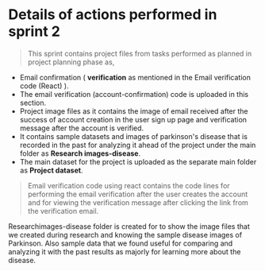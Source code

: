 # Details of actions performed in sprint 2

> This sprint contains project files from tasks performed as planned in project planning phase as,

- Email confirmation ( **verification**  as mentioned in the Email verification code (React) ).
- The email verification (account-confirmation) code is uploaded in this section.
- Project image files as it contains the image of email received after the success of account creation in the user sign up page and verification message after the account is verified.
- It contains sample datasets and images of parkinson's disease that is recorded in the past for analyzing it ahead of the project under the main folder as **Research images-disease**.
- The main dataset for the project is uploaded as the separate main folder as **Project dataset**.


> Email verification code using react contains the code lines for performing the email verification after the user creates the account and for viewing the verification message after clicking the link from the verification email.

Researchimages-disease folder is created for to show the image files that we created during research and knowing the sample disease images of Parkinson. Also sample data that we found useful for comparing and analyzing it with the past results as majorly for learning more about the disease.
